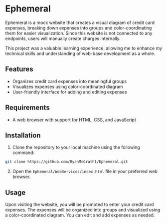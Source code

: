 # Ephemeral

Ephemeral is a mock website that creates a visual diagram of credit card expenses, breaking down expenses into groups and color-coordinating them for easier visualization. Since this website is not connected to any endpoints, users will manually create charges internally. 

This project was a valuable learning experience, allowing me to enhance my technical skills and understanding of web-base development as a whole.

## Features

- Organizes credit card expenses into meaningful groups
- Visualizes expenses using color-coordinated diagram
- User-friendly interface for adding and editing expenses

## Requirements

- A web browser with support for HTML, CSS, and JavaScript

## Installation

1. Clone the repository to your local machine using the following command:

```sh
git clone https://github.com/RyanMcGrath1/Ephemeral.git
```

2. Open the `Ephemeral/WebServices/index.html` file in your preferred web browser.

## Usage

Upon visiting the website, you will be prompted to enter your credit card expenses. The expenses will be organized into groups and visualized using a color-coordinated diagram. You can edit and add expenses as needed.
